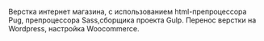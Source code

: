 Верстка интернет магазина, с использованием html-препроцессора Pug, препроцессора Sass,сборщика проекта Gulp. Перенос верстки на Wordpress, настройка Woocommerce.

